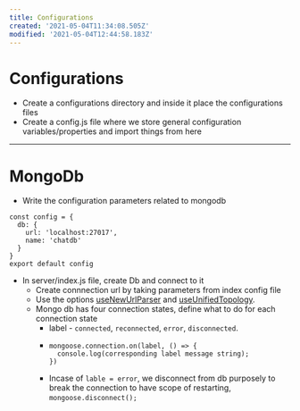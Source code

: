 ```yaml
---
title: Configurations
created: '2021-05-04T11:34:08.505Z'
modified: '2021-05-04T12:44:58.183Z'
---
```


# Configurations
+ Create a configurations directory and inside it place the configurations files
+ Create a config.js file where we store general configuration variables/properties and import things from here
---
# MongoDb
+ Write the configuration parameters related to mongodb
```
const config = {
  db: {
    url: 'localhost:27017',
    name: 'chatdb'
  }
}
export default config
```
+ In server/index.js file, create Db and connect to it
  + Create connnection url by taking parameters from index config file
  + Use the options [useNewUrlParser](https://mongoosejs.com/docs/connections.html#options) and [useUnifiedTopology](https://mongoosejs.com/docs/connections.html#options).
  + Mongo db has four connection states, define what to do for each connection state
    + label - `connected`, `reconnected`, `error`, `disconnected`.
    + ```
      mongoose.connection.on(label, () => {
        console.log(corresponding label message string);
      })
      ```
    + Incase of `lable = error`, we disconnect from db purposely to break the connection to have scope of restarting, `mongoose.disconnect();`

